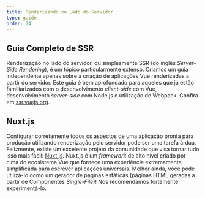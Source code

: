 ```yaml
---
title: Renderizando no Lado do Servidor
type: guide
order: 24
---
```


## Guia Completo de SSR

Renderização no lado do servidor, ou simplesmente SSR (do inglês _Server-Side Rendering_), é um tópico particularmente extenso. Criamos um guia independente apenas sobre a criação de aplicações Vue renderizadas a partir do servidor. Este guia é bem aprofundado para aqueles que já estão familiarizados com o desenvolvimento _client-side_ com Vue, desenvolvimento _server-side_ com Node.js e utilização de Webpack. Confira em [ssr.vuejs.org](https://ssr.vuejs.org/).

## Nuxt.js

Configurar corretamente todos os aspectos de uma aplicação pronta para produção utilizando renderização pelo servidor pode ser uma tarefa árdua. Felizmente, existe um excelente projeto da comunidade que visa tornar tudo isso mais fácil: [Nuxt.js](https://nuxtjs.org/). Nuxt.js é um _framework_ de alto nível criado por cima do ecosistema Vue que fornece uma experiência extremamente simplificada para escrever aplicações universais. Melhor ainda, você pode utilizá-lo como um gerador de páginas estáticas (páginas HTML geradas a partir de Componentes _Single-File_)! Nós recomendamos fortemente experimentá-lo.
